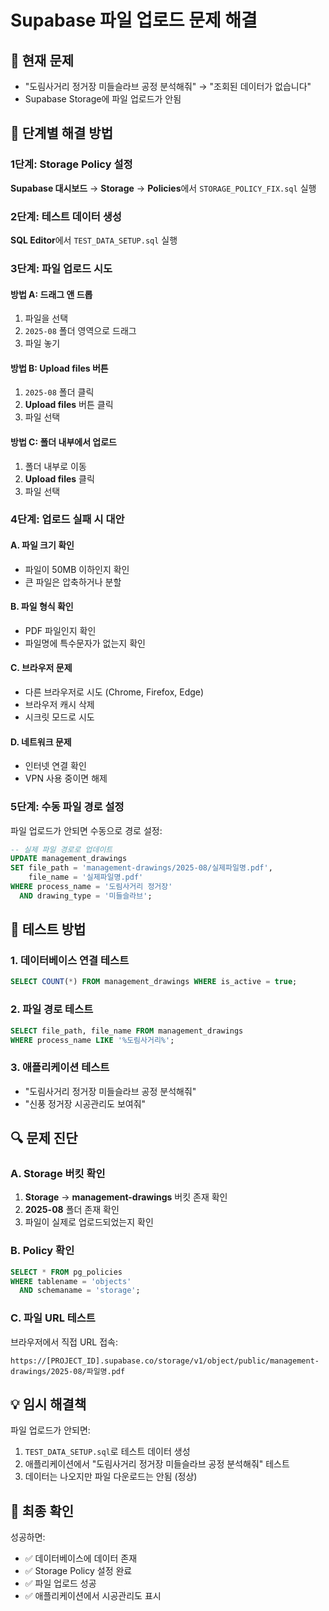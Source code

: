 # Supabase 파일 업로드 문제 해결

## 🚨 **현재 문제**
- "도림사거리 정거장 미들슬라브 공정 분석해줘" → "조회된 데이터가 없습니다"
- Supabase Storage에 파일 업로드가 안됨

## 🔧 **단계별 해결 방법**

### **1단계: Storage Policy 설정**
**Supabase 대시보드** → **Storage** → **Policies**에서 `STORAGE_POLICY_FIX.sql` 실행

### **2단계: 테스트 데이터 생성**
**SQL Editor**에서 `TEST_DATA_SETUP.sql` 실행

### **3단계: 파일 업로드 시도**

#### **방법 A: 드래그 앤 드롭**
1. 파일을 선택
2. `2025-08` 폴더 영역으로 드래그
3. 파일 놓기

#### **방법 B: Upload files 버튼**
1. `2025-08` 폴더 클릭
2. **Upload files** 버튼 클릭
3. 파일 선택

#### **방법 C: 폴더 내부에서 업로드**
1. 폴더 내부로 이동
2. **Upload files** 클릭
3. 파일 선택

### **4단계: 업로드 실패 시 대안**

#### **A. 파일 크기 확인**
- 파일이 50MB 이하인지 확인
- 큰 파일은 압축하거나 분할

#### **B. 파일 형식 확인**
- PDF 파일인지 확인
- 파일명에 특수문자가 없는지 확인

#### **C. 브라우저 문제**
- 다른 브라우저로 시도 (Chrome, Firefox, Edge)
- 브라우저 캐시 삭제
- 시크릿 모드로 시도

#### **D. 네트워크 문제**
- 인터넷 연결 확인
- VPN 사용 중이면 해제

### **5단계: 수동 파일 경로 설정**

파일 업로드가 안되면 수동으로 경로 설정:
```sql
-- 실제 파일 경로로 업데이트
UPDATE management_drawings 
SET file_path = 'management-drawings/2025-08/실제파일명.pdf',
    file_name = '실제파일명.pdf'
WHERE process_name = '도림사거리 정거장' 
  AND drawing_type = '미들슬라브';
```

## 🧪 **테스트 방법**

### **1. 데이터베이스 연결 테스트**
```sql
SELECT COUNT(*) FROM management_drawings WHERE is_active = true;
```

### **2. 파일 경로 테스트**
```sql
SELECT file_path, file_name FROM management_drawings 
WHERE process_name LIKE '%도림사거리%';
```

### **3. 애플리케이션 테스트**
- "도림사거리 정거장 미들슬라브 공정 분석해줘"
- "신풍 정거장 시공관리도 보여줘"

## 🔍 **문제 진단**

### **A. Storage 버킷 확인**
1. **Storage** → **management-drawings** 버킷 존재 확인
2. **2025-08** 폴더 존재 확인
3. 파일이 실제로 업로드되었는지 확인

### **B. Policy 확인**
```sql
SELECT * FROM pg_policies 
WHERE tablename = 'objects' 
  AND schemaname = 'storage';
```

### **C. 파일 URL 테스트**
브라우저에서 직접 URL 접속:
```
https://[PROJECT_ID].supabase.co/storage/v1/object/public/management-drawings/2025-08/파일명.pdf
```

## 💡 **임시 해결책**

파일 업로드가 안되면:
1. `TEST_DATA_SETUP.sql`로 테스트 데이터 생성
2. 애플리케이션에서 "도림사거리 정거장 미들슬라브 공정 분석해줘" 테스트
3. 데이터는 나오지만 파일 다운로드는 안됨 (정상)

## 🎯 **최종 확인**

성공하면:
- ✅ 데이터베이스에 데이터 존재
- ✅ Storage Policy 설정 완료
- ✅ 파일 업로드 성공
- ✅ 애플리케이션에서 시공관리도 표시

